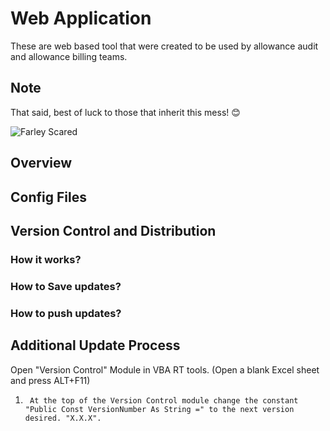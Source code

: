 # Web Application

These are web based tool that were created to be used by allowance audit and allowance billing teams.

## Note

That said, best of luck to those that inherit this mess! 😊

![Farley Scared](https://media.giphy.com/media/NIvUx6LX6w3lu/giphy.gif)

## Overview


## Config Files


## Version Control and Distribution


### How it works?


### How to Save updates?


### How to push updates?


## Additional Update Process

Open "Version Control" Module in VBA RT tools. (Open a blank Excel sheet and press ALT+F11)

1.      At the top of the Version Control module change the constant  "Public Const VersionNumber As String =" to the next version desired. "X.X.X". 



